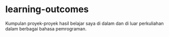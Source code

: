 # learning-outcomes
Kumpulan proyek-proyek hasil belajar saya di dalam dan di luar perkuliahan dalam berbagai bahasa pemrograman.
